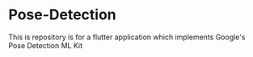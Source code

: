 # Pose-Detection
This is repository is for a flutter application which implements Google's Pose Detection ML Kit
